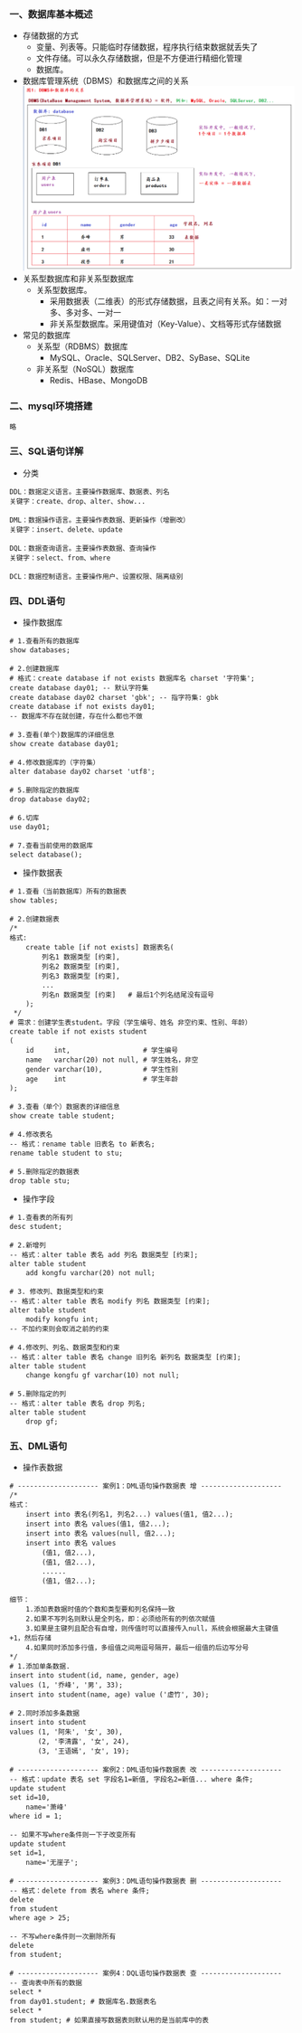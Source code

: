 ### 一、数据库基本概述

- 存储数据的方式
    - 变量、列表等。只能临时存储数据，程序执行结束数据就丢失了
    - 文件存储。可以永久存储数据，但是不方便进行精细化管理
    - 数据库。
- 数据库管理系统（DBMS）和数据库之间的关系
  ![20250303215300](assets/20250303215300.png)
- 关系型数据库和非关系型数据库
    - 关系型数据库。
        - 采用数据表（二维表）的形式存储数据，且表之间有关系。如：一对多、多对多、一对一
        - 非关系型数据库。采用键值对（Key-Value）、文档等形式存储数据
- 常见的数据库
    - 关系型（RDBMS）数据库
        - MySQL、Oracle、SQLServer、DB2、SyBase、SQLite
    - 非关系型（NoSQL）数据库
        - Redis、HBase、MongoDB

### 二、mysql环境搭建

```shell
略
```

### 三、SQL语句详解

- 分类

```shell
DDL：数据定义语言。主要操作数据库、数据表、列名
关键字：create、drop、alter、show...

DML：数据操作语言。主要操作表数据、更新操作（增删改）
关键字：insert、delete、update

DQL：数据查询语言。主要操作表数据、查询操作
关键字：select、from、where

DCL：数据控制语言。主要操作用户、设置权限、隔离级别
```

### 四、DDL语句

- 操作数据库

```mysql
# 1.查看所有的数据库
show databases;

# 2.创建数据库
# 格式：create database if not exists 数据库名 charset '字符集';
create database day01; -- 默认字符集
create database day02 charset 'gbk'; -- 指字符集: gbk
create database if not exists day01;
-- 数据库不存在就创建，存在什么都也不做

# 3.查看(单个)数据库的详细信息
show create database day01;

# 4.修改数据库的（字符集）
alter database day02 charset 'utf8';

# 5.删除指定的数据库
drop database day02;

# 6.切库
use day01;

# 7.查看当前使用的数据库
select database();
```

- 操作数据表

```mysql
# 1.查看（当前数据库）所有的数据表
show tables;

# 2.创建数据表
/*
格式:
    create table [if not exists] 数据表名(
        列名1 数据类型 [约束],
        列名2 数据类型 [约束],
        列名3 数据类型 [约束],
        ...
        列名n 数据类型 [约束]   # 最后1个列名结尾没有逗号
    );
 */
# 需求：创建学生表student。字段（学生编号、姓名 非空约束、性别、年龄）
create table if not exists student
(
    id     int,                  # 学生编号
    name   varchar(20) not null, # 学生姓名，非空
    gender varchar(10),          # 学生性别
    age    int                   # 学生年龄
);

# 3.查看（单个）数据表的详细信息
show create table student;

# 4.修改表名
-- 格式：rename table 旧表名 to 新表名;
rename table student to stu;

# 5.删除指定的数据表
drop table stu;
```

- 操作字段

```mysql
# 1.查看表的所有列
desc student;

# 2.新增列
-- 格式：alter table 表名 add 列名 数据类型 [约束];
alter table student
    add kongfu varchar(20) not null;

# 3. 修改列、数据类型和约束
-- 格式：alter table 表名 modify 列名 数据类型 [约束];
alter table student
    modify kongfu int;
-- 不加约束则会取消之前的约束

# 4.修改列、列名、数据类型和约束
-- 格式：alter table 表名 change 旧列名 新列名 数据类型 [约束];
alter table student
    change kongfu gf varchar(10) not null;

# 5.删除指定的列
-- 格式：alter table 表名 drop 列名;
alter table student
    drop gf;
```

### 五、DML语句

- 操作表数据

```mysql
# -------------------- 案例1：DML语句操作数据表 增 --------------------
/*
格式：
    insert into 表名(列名1, 列名2...) values(值1, 值2...);
    insert into 表名 values(值1, 值2...);
    insert into 表名 values(null, 值2...);
    insert into 表名 values
        (值1, 值2...),
        (值1, 值2...),
        ......
        (值1, 值2...);

细节：
    1.添加表数据时值的个数和类型要和列名保持一致
    2.如果不写列名则默认是全列名，即：必须给所有的列依次赋值
    3.如果是主键列且配合有自增，则传值时可以直接传入null，系统会根据最大主键值 +1，然后存储
    4.如果同时添加多行值，多组值之间用逗号隔开，最后一组值的后边写分号
*/
# 1.添加单条数据.
insert into student(id, name, gender, age)
values (1, '乔峰', '男', 33);
insert into student(name, age) value ('虚竹', 30);

# 2.同时添加多条数据
insert into student
values (1, '阿朱', '女', 30),
       (2, '李清露', '女', 24),
       (3, '王语嫣', '女', 19);

# -------------------- 案例2：DML语句操作数据表 改 --------------------
-- 格式：update 表名 set 字段名1=新值, 字段名2=新值... where 条件;
update student
set id=10,
    name='萧峰'
where id = 1;

-- 如果不写where条件则一下子改变所有
update student
set id=1,
    name='无崖子';

# -------------------- 案例3：DML语句操作数据表 删 --------------------
-- 格式：delete from 表名 where 条件;
delete
from student
where age > 25;

-- 不写where条件则一次删除所有
delete
from student;

# -------------------- 案例4：DQL语句操作数据表 查 --------------------
-- 查询表中所有的数据
select *
from day01.student; # 数据库名.数据表名
select *
from student; # 如果直接写数据表则默认用的是当前库中的表
```